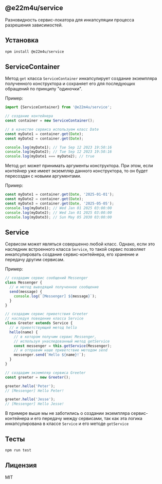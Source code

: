 ## @e22m4u/service

Разновидность сервис-локатора для инкапсуляции процесса разрешения
зависимостей.

## Установка

```bash
npm install @e22m4u/service
```

## ServiceContainer

Метод `get` класса `ServiceContainer` инкапсулирует
создание экземпляра полученного конструктора и сохраняет
его для последующих обращений по принципу "одиночки".

Пример:

```js
import {ServiceContainer} from '@e22m4u/service';

// создание контейнера
const container = new ServiceContainer();

// в качестве сервиса используем класс Date
const myDate1 = container.get(Date);
const myDate2 = container.get(Date);

console.log(myDate1); // Tue Sep 12 2023 19:50:16
console.log(myDate2); // Tue Sep 12 2023 19:50:16
console.log(myDate1 === myDate2); // true
```

Метод `get` может принимать аргументы конструктора. При этом,
если контейнер уже имеет экземпляр данного конструктора, то
он будет пересоздан с новыми аргументами.

Пример:

```js
const myDate1 = container.get(Date, '2025-01-01');
const myDate2 = container.get(Date);
const myDate3 = container.get(Date, '2025-05-05');
console.log(myDate1); // Wed Jan 01 2025 03:00:00
console.log(myDate2); // Wed Jan 01 2025 03:00:00
console.log(myDate3); // Sun May 05 2030 03:00:00
```

## Service

Сервисом может являться совершенно любой класс. Однако,
если это наследник встроенного класса `Service`, то такой
сервис позволяет инкапсулировать создание сервис-контейнера,
его хранение и передачу другим сервисам.

Пример:

```js
// создадим сервис сообщений Messenger
class Messenger {
  // и метод выводящий полученное сообщение
  send(message) {
    console.log(`[Messenger] ${message}`);
  }
}

// создадим сервис приветствия Greeter
// наследуя поведение класса Service
class Greeter extends Service {
  // и приветствующий метод hello
  hello(name) {
    // в котором получим сервис Messenger,
    // используя унаследованный метод getService
    const messenger = this.getService(Messenger);
    // и отправим наше приветствие методом send
    messenger.send(`Hello ${name}!`);
  }
}

// создадим экземпляр сервиса Greeter
const greeter = new Greeter();

greeter.hello('Peter');
// [Messenger] Hello Peter!

greeter.hello('Jesse');
// [Messenger] Hello Jesse!
```

В примере выше мы не заботились о создании экземпляра
сервис-контейнера и его передачу между сервисами, так как
эта логика инкапсулирована в классе `Service` и его методе
`getService`

## Тесты

```bash
npm run test
```

## Лицензия

MIT
